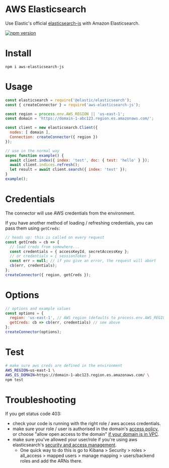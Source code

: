 # AWS Elasticsearch
Use Elastic's official [elasticsearch-js](https://github.com/elastic/elasticsearch-js) with Amazon Elasticsearch.

[![npm version](https://badge.fury.io/js/aws-elasticsearch-js.svg)](https://badge.fury.io/js/aws-elasticsearch-js)

# Install
    npm i aws-elasticsearch-js

# Usage
```js
const elasticsearch = require('@elastic/elasticsearch');
const { createConnector } = require('aws-elasticsearch-js');

const region = process.env.AWS_REGION || 'us-east-1';
const domain = 'https://domain-1-abc123.region.es.amazonaws.com/';

const client = new elasticsearch.Client({
  nodes: [ domain ],
  Connection: createConnector({ region })
});

// use in the normal way
async function example() {
  await client.index({ index: 'test', doc: { test: 'hello' } });
  await client.indices.refresh();
  let result = await client.search({ index: 'test' });
}
example();
```

# Credentials
The connector will use AWS credentials from the environment.

If you have another method of loading / refreshing credentials, you can pass them using `getCreds`:
```js
// heads up: this is called on every request
const getCreds = cb => {
  // load creds from somewhere...
  const credentials = { accessKeyId, secretAccessKey };
  // or credentials = { sessionToken }
  const err = null; // if you give an error, the request will abort
  cb(err, credentials);
};
createConnector({ region, getCreds });
```

# Options
```js
// options and example values
const options = {
  region: 'us-east-1', // AWS region (defaults to process.env.AWS_REGION)
  getCreds: cb => cb(err, credentials) // see above
};
createConnector(options);
```

# Test
```bash
# make sure aws creds are defined in the environment
AWS_REGION=us-east-1 \
AWS_ES_DOMAIN=https://domain-1-abc123.region.es.amazonaws.com/ \
npm test
```

# Troubleshooting
If you get status code 403:

* check your code is running with the right role / aws access credentials.
* make sure your role / user is authorised in the domain's [access policy](https://docs.aws.amazon.com/elasticsearch-service/latest/developerguide/es-ac.html), or choose "allow open access to the domain" [if your domain is in VPC](https://docs.aws.amazon.com/elasticsearch-service/latest/developerguide/es-vpc.html#es-vpc-security).
* make sure you've allowed your user/role if you're using aws elasticsearch's [security and access management](https://docs.aws.amazon.com/elasticsearch-service/latest/developerguide/fgac.html#fgac-access-control).
  * One quick way to do this is go to Kibana > Security > roles > all_access > mapped users > manage mapping > users/backend roles and add the ARNs there.
